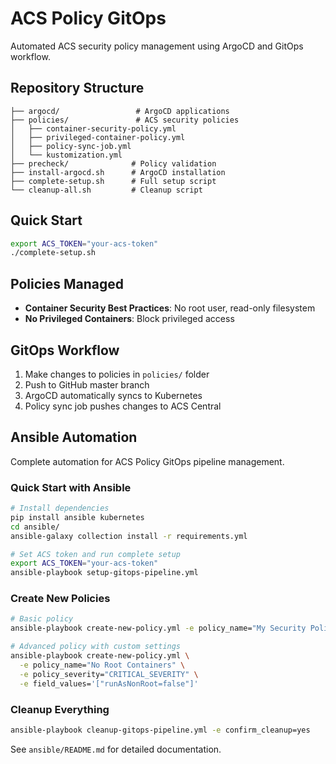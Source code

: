 # ACS Policy GitOps

Automated ACS security policy management using ArgoCD and GitOps workflow.

## Repository Structure
```
├── argocd/                 # ArgoCD applications
├── policies/               # ACS security policies
│   ├── container-security-policy.yml
│   ├── privileged-container-policy.yml
│   ├── policy-sync-job.yml
│   └── kustomization.yml
├── precheck/              # Policy validation
├── install-argocd.sh      # ArgoCD installation
├── complete-setup.sh      # Full setup script
└── cleanup-all.sh         # Cleanup script
```

## Quick Start
```bash
export ACS_TOKEN="your-acs-token"
./complete-setup.sh
```

## Policies Managed
- **Container Security Best Practices**: No root user, read-only filesystem
- **No Privileged Containers**: Block privileged access

## GitOps Workflow
1. Make changes to policies in `policies/` folder
2. Push to GitHub master branch
3. ArgoCD automatically syncs to Kubernetes
4. Policy sync job pushes changes to ACS Central

## Ansible Automation

Complete automation for ACS Policy GitOps pipeline management.

### Quick Start with Ansible
```bash
# Install dependencies
pip install ansible kubernetes
cd ansible/
ansible-galaxy collection install -r requirements.yml

# Set ACS token and run complete setup
export ACS_TOKEN="your-acs-token"
ansible-playbook setup-gitops-pipeline.yml
```

### Create New Policies
```bash
# Basic policy
ansible-playbook create-new-policy.yml -e policy_name="My Security Policy"

# Advanced policy with custom settings
ansible-playbook create-new-policy.yml \
  -e policy_name="No Root Containers" \
  -e policy_severity="CRITICAL_SEVERITY" \
  -e field_values='["runAsNonRoot=false"]'
```

### Cleanup Everything
```bash
ansible-playbook cleanup-gitops-pipeline.yml -e confirm_cleanup=yes
```

See `ansible/README.md` for detailed documentation.
